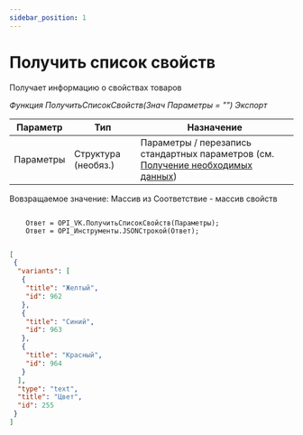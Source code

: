 ```yaml
---
sidebar_position: 1
---
```


# Получить список свойств
Получает информацию о свойствах товаров

*Функция ПолучитьСписокСвойств(Знач Параметры = "") Экспорт*

  | Параметр | Тип | Назначение |
  |-|-|-|
  | Параметры | Структура (необяз.) | Параметры / перезапись стандартных параметров (см. [Получение необходимых данных](../)) |
  
  Вовзращаемое значение: Массив из Соответствие - массив свойств

```bsl title="Пример кода"
	
    Ответ = OPI_VK.ПолучитьСписокСвойств(Параметры);       
    Ответ = OPI_Инструменты.JSONСтрокой(Ответ);

```

```json title="Результат"

[
 {
  "variants": [
   {
    "title": "Желтый",
    "id": 962
   },
   {
    "title": "Синий",
    "id": 963
   },
   {
    "title": "Красный",
    "id": 964
   }
  ],
  "type": "text",
  "title": "Цвет",
  "id": 255
 }
]

```
